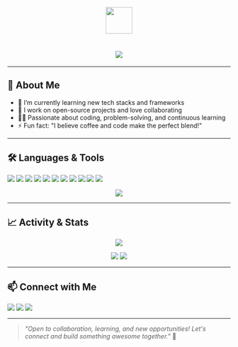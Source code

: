 <p align="center">
  <img src="https://media.giphy.com/media/hvRJCLFzcasrR4ia7z/giphy.gif" width="60" height="60"/>
</p>

<h1 align="center">
  <a href="https://github.com/Extacia21" target="_blank">
    <img src="https://readme-typing-svg.herokuapp.com?font=Fira+Code&size=36&pause=1000&color=F700FF&center=true&width=435&lines=Hi%2C+I'm+Extacia21!;Welcome+to+my+GitHub+profile!;Open+Source+%F0%9F%92%BB+Enthusiast;Let's+Build+Something+Awesome!"/>
  </a>
</h1>

---

## 🚀 About Me

- 🌱 I’m currently learning new tech stacks and frameworks
- 💼 I work on open-source projects and love collaborating
- 🧑‍💻 Passionate about coding, problem-solving, and continuous learning
- ⚡ Fun fact: "I believe coffee and code make the perfect blend!"

---

## 🛠️ Languages & Tools

<p align="left">
  <img src="https://img.shields.io/badge/Python-3776AB?style=for-the-badge&logo=python&logoColor=white"/>
  <img src="https://img.shields.io/badge/Java-007396?style=for-the-badge&logo=java&logoColor=white"/>
  <img src="https://img.shields.io/badge/Dart-0175C2?style=for-the-badge&logo=dart&logoColor=white"/>
  <img src="https://img.shields.io/badge/C-00599C?style=for-the-badge&logo=c&logoColor=white"/>
  <img src="https://img.shields.io/badge/Go-00ADD8?style=for-the-badge&logo=go&logoColor=white"/>
  <img src="https://img.shields.io/badge/JavaScript-F7DF1E?style=for-the-badge&logo=javascript&logoColor=black"/>
  <img src="https://img.shields.io/badge/TypeScript-3178C6?style=for-the-badge&logo=typescript&logoColor=white"/>
  <img src="https://img.shields.io/badge/React-61DAFB?style=for-the-badge&logo=react&logoColor=black"/>
  <img src="https://img.shields.io/badge/Node.js-339933?style=for-the-badge&logo=nodedotjs&logoColor=white"/>
  <img src="https://img.shields.io/badge/Git-F05032?style=for-the-badge&logo=git&logoColor=white"/>
  <img src="https://img.shields.io/badge/Linux-FCC624?style=for-the-badge&logo=linux&logoColor=black"/>
</p>

<p align="center">
  <img src="https://github-readme-stats.vercel.app/api/top-langs/?username=Extacia21&layout=compact&theme=tokyonight&langs_count=8"/>
</p>

---

## 📈 Activity & Stats

<p align="center">
  <img src="https://github-readme-activity-graph.cyclic.app/graph?username=Extacia21&theme=react-dark&area=true&hide_border=true"/>
</p>

<p align="center">
  <img src="https://github-readme-stats.vercel.app/api?username=Extacia21&show_icons=true&theme=radical&hide_border=true" />
  <img src="https://github-readme-streak-stats.herokuapp.com/?user=Extacia21&theme=radical&hide_border=true" />
</p>

---

## 📫 Connect with Me

<p align="left">
  <a href="mailto:your-email@example.com"><img src="https://img.shields.io/badge/-Email-D14836?style=flat-square&logo=gmail&logoColor=white"/></a>
  <a href="https://linkedin.com/in/your-profile"><img src="https://img.shields.io/badge/-LinkedIn-0077B5?style=flat-square&logo=linkedin&logoColor=white"/></a>
  <a href="https://twitter.com/your-handle"><img src="https://img.shields.io/badge/-Twitter-1DA1F2?style=flat-square&logo=twitter&logoColor=white"/></a>
</p>

---

> _"Open to collaboration, learning, and new opportunities! Let's connect and build something awesome together."_ 🚀
